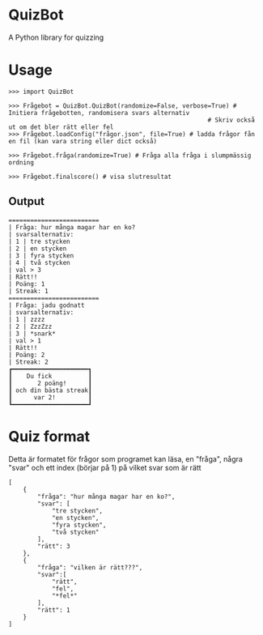# QuizBot
A Python library for quizzing


# Usage
```pycon
>>> import QuizBot

>>> Frågebot = QuizBot.QuizBot(randomize=False, verbose=True) # Initiera frågebotten, randomisera svars alternativ
                                                       # Skriv också ut om det bler rätt eller fel
>>> Frågebot.loadConfig("frågor.json", file=True) # ladda frågor fån en fil (kan vara string eller dict också)

>>> Frågebot.fråga(randomize=True) # Fråga alla fråga i slumpmässig ordning

>>> Frågebot.finalscore() # visa slutresultat
```

## Output

    =========================
    | Fråga: hur många magar har en ko?
    | svarsalternativ:
    | 1 | tre stycken
    | 2 | en stycken
    | 3 | fyra stycken
    | 4 | två stycken
    | val > 3
    | Rätt!!   
    | Poäng: 1 
    | Streak: 1
    =========================
    | Fråga: jadu godnatt
    | svarsalternativ:
    | 1 | zzzz
    | 2 | ZzzZzz
    | 3 | *snark*
    | val > 1
    | Rätt!!
    | Poäng: 2
    | Streak: 2
    ┏━━━━━━━━━━━━━━━━━━━━━┓
    ┃    Du fick          ┃
    ┃       2 poäng!      ┃
    ┃ och din bästa streak┃
    ┃      var 2!         ┃
    ┗━━━━━━━━━━━━━━━━━━━━━┛
    
# Quiz format

Detta är formatet för frågor som programet kan läsa, en "fråga", några "svar" och ett index (börjar på 1) på vilket svar som är rätt


    [
        {
            "fråga": "hur många magar har en ko?",
            "svar": [
                "tre stycken",
                "en stycken",
                "fyra stycken",
                "två stycken"
            ],
            "rätt": 3
        },
        {
            "fråga": "vilken är rätt???",
            "svar":[
                "rätt",
                "fel",
                "*fel*"
            ],
            "rätt": 1
        }
    ]
